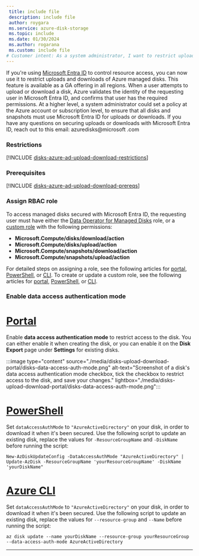 ```yaml
---
 title: include file
 description: include file
 author: roygara
 ms.service: azure-disk-storage
 ms.topic: include
 ms.date: 01/30/2024
 ms.author: rogarana
 ms.custom: include file
# Customer intent: As a system administrator, I want to restrict uploads and downloads for Azure managed disks using identity verification, so that I can enforce security policies and ensure only authorized users can access sensitive data.
---
```

If you're using [Microsoft Entra ID](/azure/active-directory/fundamentals/active-directory-whatis) to control resource access, you can now use it to restrict uploads and downloads of Azure managed disks. This feature is available as a GA offering in all regions. When a user attempts to upload or download a disk, Azure validates the identity of the requesting user in Microsoft Entra ID, and confirms that user has the required permissions. At a higher level, a system administrator could set a policy at the Azure account or subscription level, to ensure that all disks and snapshots must use Microsoft Entra ID for uploads or downloads. If you have any questions on securing uploads or downloads with Microsoft Entra ID, reach out to this email: azuredisks@microsoft .com

### Restrictions
[!INCLUDE [disks-azure-ad-upload-download-restrictions](disks-azure-ad-upload-download-restrictions.md)]

### Prerequisites
[!INCLUDE [disks-azure-ad-upload-download-prereqs](disks-azure-ad-upload-download-prereqs.md)]

### Assign RBAC role

To access managed disks secured with Microsoft Entra ID, the requesting user must have either the [Data Operator for Managed Disks](/azure/role-based-access-control/built-in-roles#data-operator-for-managed-disks) role, or a [custom role](/azure/role-based-access-control/custom-roles-portal) with the following permissions: 

- **Microsoft.Compute/disks/download/action**
- **Microsoft.Compute/disks/upload/action**
- **Microsoft.Compute/snapshots/download/action**
- **Microsoft.Compute/snapshots/upload/action**

For detailed steps on assigning a role, see the following articles for [portal](/azure/role-based-access-control/role-assignments-portal), [PowerShell](/azure/role-based-access-control/role-assignments-powershell), or [CLI](/azure/role-based-access-control/role-assignments-cli). To create or update a custom role, see the following articles for [portal](/azure/role-based-access-control/custom-roles-portal), [PowerShell](/azure/role-based-access-control/role-assignments-powershell), or [CLI](/azure/role-based-access-control/role-assignments-cli).

### Enable data access authentication mode

# [Portal](#tab/azure-portal)

Enable **data access authentication mode** to restrict access to the disk. You can either enable it when creating the disk, or you can enable it on the **Disk Export** page under **Settings** for existing disks.

:::image type="content" source="./media/disks-upload-download-portal/disks-data-access-auth-mode.png" alt-text="Screenshot of a disk's data access authentication mode checkbox, tick the checkbox to restrict access to the disk, and save your changes." lightbox="./media/disks-upload-download-portal/disks-data-access-auth-mode.png":::

# [PowerShell](#tab/azure-powershell)

Set `dataAccessAuthMode` to `"AzureActiveDirectory"` on your disk, in order to download it when it's been secured. Use the following script to update an existing disk, replace the values for `-ResourceGroupName` and `-DiskName` before running the script:

```azurepowershell
New-AzDiskUpdateConfig -DataAccessAuthMode "AzureActiveDirectory" | Update-AzDisk -ResourceGroupName 'yourResourceGroupName' -DiskName 'yourDiskName"
```

# [Azure CLI](#tab/azure-cli)

Set `dataAccessAuthMode` to `"AzureActiveDirectory"` on your disk, in order to download it when it's been secured. Use the following script to update an existing disk, replace the values for `--resource-group` and `--Name` before running the script:

```azurecli
az disk update --name yourDiskName --resource-group yourResourceGroup --data-access-auth-mode AzureActiveDirectory
```

---
